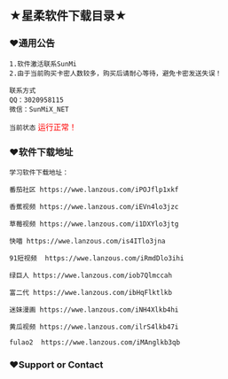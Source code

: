 ## ★星柔软件下载目录★



### ♥通用公告
```
1.软件激活联系SunMi
2.由于当前购买卡密人数较多，购买后请耐心等待，避免卡密发送失误！
```

`联系方式`  
`QQ：3020958115`  
`微信：SunMiX_NET`  

`当前状态` <font color="#FF0000">运行正常！</font>

### ♥软件下载地址
```
学习软件下载地址：

番茄社区 https://wwe.lanzous.com/iPOJflp1xkf

香蕉视频 https://wwe.lanzous.com/iEVn4lo3jzc

草莓视频 https://wwe.lanzous.com/i1DXYlo3jtg

快喵 https://wwe.lanzous.com/is4ITlo3jna

91短视频  https://wwe.lanzous.com/iRmdDlo3ihi

绿巨人 https://wwe.lanzous.com/iob7Qlmccah

富二代 https://wwe.lanzous.com/ibHqFlktlkb

迷妹漫画 https://wwe.lanzous.com/iNH4Xlkb4hi

黄瓜视频 https://wwe.lanzous.com/ilrS4lkb47i

fulao2  https://wwe.lanzous.com/iMAnglkb3qb
```



### ♥Support or Contact
